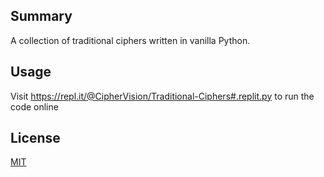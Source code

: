 ## Summary

A collection of traditional ciphers written in vanilla Python.

## Usage

Visit https://repl.it/@CipherVision/Traditional-Ciphers#.replit.py to run the code online

## License
[MIT](https://choosealicense.com/licenses/mit/)
